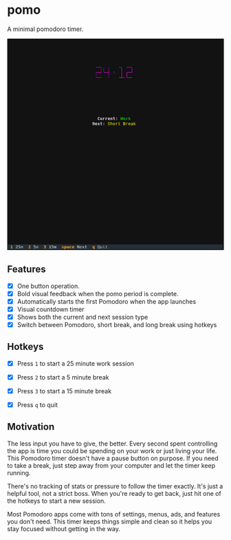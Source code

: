 # pomo

A minimal pomodoro timer.

![minimal pomo timer](https://github.com/insanity54/pomo/blob/main/screenshot.png?raw=true)

## Features

* [x] One button operation.
* [x] Bold visual feedback when the pomo period is complete.
* [x] Automatically starts the first Pomodoro when the app launches  
* [x] Visual countdown timer
* [x] Shows both the current and next session type
* [x] Switch between Pomodoro, short break, and long break using hotkeys

## Hotkeys

* [x] Press `1` to start a 25 minute work session
* [x] Press `2` to start a 5 minute break 
* [x] Press `3` to start a 15 minute break
* [x] Press `q` to quit 


## Motivation

The less input you have to give, the better. Every second spent controlling the app is time you could be spending on your work or just living your life. This Pomodoro timer doesn't have a pause button on purpose. If you need to take a break, just step away from your computer and let the timer keep running.

There's no tracking of stats or pressure to follow the timer exactly. It's just a helpful tool, not a strict boss. When you're ready to get back, just hit one of the hotkeys to start a new session.

Most Pomodoro apps come with tons of settings, menus, ads, and features you don't need. This timer keeps things simple and clean so it helps you stay focused without getting in the way.
